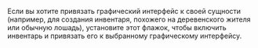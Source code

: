 Если вы хотите привязать графический интерфейс к своей сущности (например, для создания инвентаря, похожего на деревенского жителя или обычную лошадь),
установите этот флажок, чтобы включить инвентарь и привязать его к выбранному графическому интерфейсу.